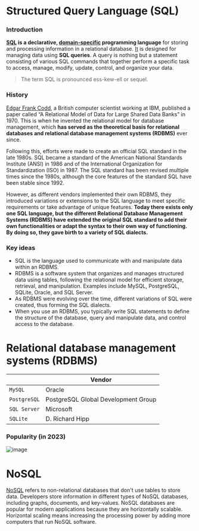 # Structured Query Language (SQL)

### Introduction

**[SQL][aws] is a declarative, [domain-specific][datacamp] programming language** for storing and processing information in a relational database. [It][datacamp] is designed for managing data using **SQL queries**. A query is nothing but a statement consisting of various SQL commands that together perform a specific task to access, manage, modify, update, control, and organize your data.

> The term SQL is pronounced ess-kew-ell or sequel.

### History

[Edgar Frank Codd][datacamp], a British computer scientist working at IBM, published a paper called “A Relational Model of Data for Large Shared Data Banks” in 1970. This is when he invented the relational model for database management, which **has served as the theoretical basis for relational databases and relational database management systems (RDBMS)** ever since. 

Following this, efforts were made to create an official SQL standard in the late 1980s. SQL became a standard of the American National Standards Institute (ANSI) in 1986 and of the International Organization for Standardization (ISO) in 1987. The SQL standard has been revised multiple times since the 1980s, although the core features of the standard SQL have been stable since 1992.

However, as different vendors implemented their own RDBMS, they introduced variations or extensions to the SQL language to meet specific requirements or take advantage of unique features. **Today there exists only one SQL language, but the different Relational Database Management Systems (RDBMS) have extended the original SQL standard to add their own functionalities or adapt the syntax to their own way of functioning. By doing so, they gave birth to a variety of SQL dialects.**

### Key ideas

- SQL is the language used to communicate with and manipulate data within an RDBMS.
- RDBMS is a software system that organizes and manages structured data using tables, following the relational model for efficient storage, retrieval, and manipulation. Examples include MySQL, PostgreSQL, SQLite, Oracle, and SQL Server.
- As RDBMS were evolving over the time, different variations of SQL were created, thus forming the SQL dialects.
- When you use an RDBMS, you typically write SQL statements to define the structure of the database, query and manipulate data, and control access to the database.

# Relational database management systems (RDBMS)

|         |  Vendor |
| ---     |   ---   |
| `MySQL` | Oracle  |
| `PostgreSQL` | PostgreSQL Global Development Group |
| `SQL Server` | 	Microsoft |
| `SQLite` |	D. Richard Hipp |

### Popularity (in 2023)

![image](https://github.com/tapyu/database-lessons/assets/22801918/29b687af-9931-4536-b4cc-f6f85438b0dd)


# NoSQL

[NoSQL][aws] refers to non-relational databases that don't use tables to store data. Developers store information in different types of NoSQL databases, including graphs, documents, and key-values. NoSQL databases are popular for modern applications because they are horizontally scalable. Horizontal scaling means increasing the processing power by adding more computers that run NoSQL software.


[datacamp]: https://www.datacamp.com/blog/is-sql-a-programming-language
[datacamp1]: https://www.datacamp.com/blog/sql-server-postgresql-mysql-whats-the-difference-where-do-i-start
[aws]: https://aws.amazon.com/what-is/sql/#:~:text=Structured%20query%20language%20(SQL)%20is,relationships%20between%20the%20data%20values.
